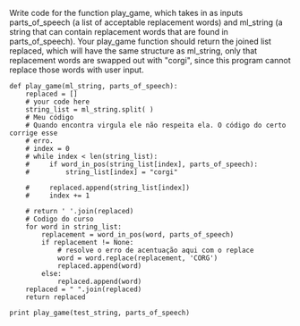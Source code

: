  Write code for the function play_game, which takes in as inputs parts_of_speech (a list of acceptable replacement words) and ml_string (a string that  can contain replacement words that are found in parts_of_speech). Your play_game function should return the joined list replaced, which will have the same structure as ml_string, only that replacement words are swapped out with "corgi", since this program cannot replace those words with user input. 

```
def play_game(ml_string, parts_of_speech):    
    replaced = []
    # your code here
    string_list = ml_string.split( )
    # Meu código
    # Quando encontra virgula ele não respeita ela. O código do certo corrige esse
    # erro.
    # index = 0
    # while index < len(string_list):
    #     if word_in_pos(string_list[index], parts_of_speech):
    #         string_list[index] = "corgi"

    #     replaced.append(string_list[index])
    #     index += 1
    
    # return ' '.join(replaced)
    # Codigo do curso
    for word in string_list:
        replacement = word_in_pos(word, parts_of_speech)
        if replacement != None:
            # resolve o erro de acentuação aqui com o replace
            word = word.replace(replacement, 'CORG') 
            replaced.append(word)
        else:
            replaced.append(word)
    replaced = " ".join(replaced)
    return replaced

print play_game(test_string, parts_of_speech)
```